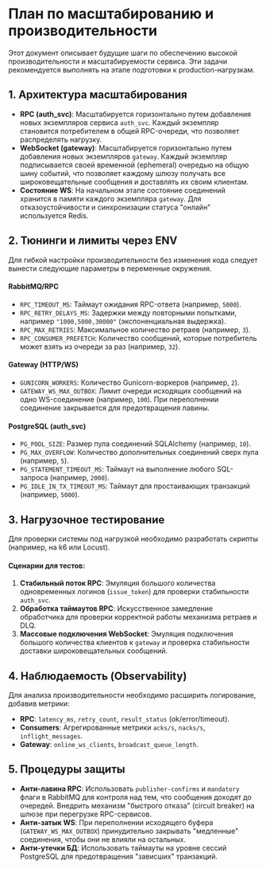 # План по масштабированию и производительности

Этот документ описывает будущие шаги по обеспечению высокой производительности и масштабируемости сервиса. Эти задачи рекомендуется выполнять на этапе подготовки к production-нагрузкам.

## 1. Архитектура масштабирования

* **RPC (auth_svc)**: Масштабируется горизонтально путем добавления новых экземпляров сервиса `auth_svc`. Каждый экземпляр становится потребителем в общей RPC-очереди, что позволяет распределять нагрузку.
* **WebSocket (gateway)**: Масштабируется горизонтально путем добавления новых экземпляров `gateway`. Каждый экземпляр подписывается своей временной (ephemeral) очередью на общую шину событий, что позволяет каждому шлюзу получать все широковещательные сообщения и доставлять их своим клиентам.
* **Состояние WS**: На начальном этапе состояние соединений хранится в памяти каждого экземпляра `gateway`. Для отказоустойчивости и синхронизации статуса "онлайн" используется Redis.

## 2. Тюнинги и лимиты через ENV

Для гибкой настройки производительности без изменения кода следует вынести следующие параметры в переменные окружения.

#### RabbitMQ/RPC
* `RPC_TIMEOUT_MS`: Таймаут ожидания RPC-ответа (например, `5000`).
* `RPC_RETRY_DELAYS_MS`: Задержки между повторными попытками, например `"1000,5000,30000"` (экспоненциальная выдержка).
* `RPC_MAX_RETRIES`: Максимальное количество ретраев (например, `3`).
* `RPC_CONSUMER_PREFETCH`: Количество сообщений, которые потребитель может взять из очереди за раз (например, `32`).

#### Gateway (HTTP/WS)
* `GUNICORN_WORKERS`: Количество Gunicorn-воркеров (например, `2`).
* `GATEWAY_WS_MAX_OUTBOX`: Лимит очереди исходящих сообщений на одно WS-соединение (например, `100`). При переполнении соединение закрывается для предотвращения лавины.

#### PostgreSQL (auth_svc)
* `PG_POOL_SIZE`: Размер пула соединений SQLAlchemy (например, `10`).
* `PG_MAX_OVERFLOW`: Количество дополнительных соединений сверх пула (например, `5`).
* `PG_STATEMENT_TIMEOUT_MS`: Таймаут на выполнение любого SQL-запроса (например, `2000`).
* `PG_IDLE_IN_TX_TIMEOUT_MS`: Таймаут для простаивающих транзакций (например, `5000`).

## 3. Нагрузочное тестирование

Для проверки системы под нагрузкой необходимо разработать скрипты (например, на k6 или Locust).

#### Сценарии для тестов:
1.  **Стабильный поток RPC**: Эмуляция большого количества одновременных логинов (`issue_token`) для проверки стабильности `auth_svc`.
2.  **Обработка таймаутов RPC**: Искусственное замедление обработчика для проверки корректной работы механизма ретраев и DLQ.
3.  **Массовые подключения WebSocket**: Эмуляция подключения большого количества клиентов к `gateway` и проверка стабильности доставки широковещательных сообщений.

## 4. Наблюдаемость (Observability)

Для анализа производительности необходимо расширить логирование, добавив метрики:
* **RPC**: `latency_ms`, `retry_count`, `result_status` (ok/error/timeout).
* **Consumers**: Агрегированные метрики `acks/s`, `nacks/s`, `inflight_messages`.
* **Gateway**: `online_ws_clients`, `broadcast_queue_length`.

## 5. Процедуры защиты
* **Анти-лавина RPC**: Использовать `publisher-confirms` и `mandatory` флаги в RabbitMQ для контроля над тем, что сообщения доходят до очередей. Внедрить механизм "быстрого отказа" (circuit breaker) на шлюзе при перегрузке RPC-сервисов.
* **Анти-затык WS**: При переполнении исходящего буфера (`GATEWAY_WS_MAX_OUTBOX`) принудительно закрывать "медленные" соединения, чтобы они не влияли на остальных.
* **Анти-утечки БД**: Использовать таймауты на уровне сессий PostgreSQL для предотвращения "зависших" транзакций.